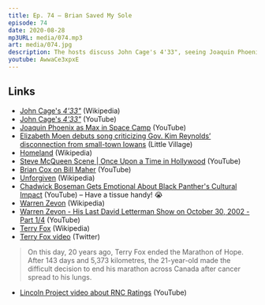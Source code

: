 ```yaml
---
title: Ep. 74 – Brian Saved My Sole
episode: 74
date: 2020-08-28
mp3URL: media/074.mp3
art: media/074.jpg
description: The hosts discuss John Cage's 4'33", seeing Joaquin Phoenix in Space Camp, a song about the Iowa governor, Dennis continues to watch Homeland, Forsaken, Scotch, Chadwick Boseman, and Warren Zevon's prescience of Death, Dennis is building a shed, and Erik is not sending his kids to school.
youtube: AwwaCe3xpxE
---
```


## Links

- [John Cage's _4'33"_](https://en.wikipedia.org/wiki/4%E2%80%B233%E2%80%B3) (Wikipedia)
- [John Cage's _4'33"_](https://www.youtube.com/watch?v=JTEFKFiXSx4) (YouTube)
- [Joaquin Phoenix as Max in Space Camp](https://www.youtube.com/watch?v=tU2H7fapcaQ) (YouTube)
- [Elizabeth Moen debuts song criticizing Gov. Kim Reynolds’ disconnection from small-town Iowans](https://littlevillagemag.com/elizabeth-moen-debuts-song-criticizing-gov-kim-reynolds-disconnection-from-small-town-iowans/) (Little Village)
- [Homeland](<https://en.wikipedia.org/wiki/Homeland_(TV_series)>) (Wikipedia)
- [Steve McQueen Scene | Once Upon a Time in Hollywood](https://www.youtube.com/watch?v=yNtMQCUPmIc) (YouTube)
- [Brian Cox on Bill Maher](https://www.youtube.com/watch?v=F0yftawR0GM) (YouTube)
- [Unforgiven](https://en.wikipedia.org/wiki/Unforgiven) (Wikipedia)
- [Chadwick Boseman Gets Emotional About Black Panther's Cultural Impact](https://youtu.be/6J-D86wfxiE) (YouTube) – Have a tissue handy! 😭
- [Warren Zevon](https://en.wikipedia.org/wiki/Warren_Zevon) (Wikipedia)
- [Warren Zevon - His Last David Letterman Show on October 30, 2002 - Part 1/4](https://youtu.be/z7Mirkd3CT4) (YouTube)
- [Terry Fox](https://youtu.be/LbhYqV17CoQ) (Wikipedia)
- [Terry Fox video](https://twitter.com/CBC/status/1300837068793405440) (Twitter)

> On this day, 20 years ago, Terry Fox ended the Marathon of Hope. After 143 days and 5,373 kilometres, the 21-year-old made the difficult decision to end his marathon across Canada after cancer spread to his lungs.

- [Lincoln Project video about RNC Ratings](https://www.youtube.com/watch?v=hjydniIywzc) (YouTube)
